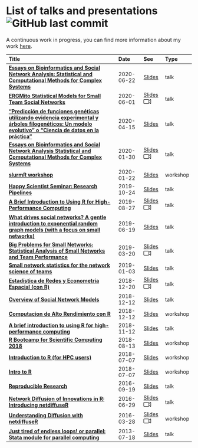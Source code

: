 
# List of talks and presentations ![GitHub last commit](https://img.shields.io/github/last-commit/gvegayon/talks)

A continuous work in progress, you can find more information about my
work [here](https://ggvy.cl).

| Title                                                                                                                                                                                                                                        | Date       | See                                                                                                                                                                                                                                                                                                                                                                           | Type     |
| :------------------------------------------------------------------------------------------------------------------------------------------------------------------------------------------------------------------------------------------- | :--------- | :---------------------------------------------------------------------------------------------------------------------------------------------------------------------------------------------------------------------------------------------------------------------------------------------------------------------------------------------------------------------------- | :------- |
| <a href="20200622-phd-defense/README.md" target="_blank" style="font-weight:bold;">Essays on Bioinformatics and Social Network Analysis: Statistical and Computational Methods for Complex Systems</a>                                       | 2020-06-22 | <a href ="https://github.com/gvegayon/defense/raw/master/slides.pdf" target="_blank">Slides</a>                                                                                                                                                                                                                                                                               | talk     |
| <a href="20200600-scits2020/README.md" target="_blank" style="font-weight:bold;">ERGMito Statistical Models for Small Team Social Networks</a>                                                                                               | 2020-06-01 | <a href ="https://github.com/gvegayon/talks/raw/master/20200600-scits2020/slides.pdf" target="_blank">Slides</a> <a href ="https://youtu.be/Dg32SnyOO7s" target="_blank"><img width="20px" alt="Video camera icon" src="Video_camera_icon.svg"></a>                                                                                                                           | talk     |
| <a href="20200400-charla-puc/README.md" target="_blank" style="font-weight:bold;">“Predicción de funciones genéticas utilizando evidencia experimental y árboles filogenéticos: Un modelo evolutivo” o “Ciencia de datos en la práctica”</a> | 2020-04-15 | <a href ="https://github.com/gvegayon/charla-puc-abril2020/blob/master/slides.pdf" target="_blank">Slides</a>                                                                                                                                                                                                                                                                 | talk     |
| <a href="20200100-biostats-seminar/README.md" target="_blank" style="font-weight:bold;">Essays on Bioinformatics and Social Network Analysis Statistical and Computational Methods for Complex Systems</a>                                   | 2020-01-30 | <a href ="https://github.com/gvegayon/biostat-seminar-jan2020/raw/master/slides.pdf" target="_blank">Slides</a> <a href ="https://youtu.be/hWyjRm1U_tc" target="_blank"><img width="20px" alt="Video camera icon" src="Video_camera_icon.svg"></a>                                                                                                                            | talk     |
| <a href="20200122-slurmr-workshop/README.md" target="_blank" style="font-weight:bold;">slurmR workshop</a>                                                                                                                                   | 2020-01-22 | <a href ="https://uscbiostats.github.io/slurmr-workshop" target="_blank">Slides</a>                                                                                                                                                                                                                                                                                           | workshop |
| <a href="20191024-research-pipelines/README.md" target="_blank" style="font-weight:bold;">Happy Scientist Seminar: Research Pipelines</a>                                                                                                    | 2019-10-24 | <a href ="https://gvegayon.github.io/research-pipelines" target="_blank">Slides</a>                                                                                                                                                                                                                                                                                           | talk     |
| <a href="20190827-ocrug-pll/README.md" target="_blank" style="font-weight:bold;">A Brief Introduction to Using R for High-Performance Computing</a>                                                                                          | 2019-08-27 | <a href ="https://gvegayon.github.io/ocrug-hpc-august2019" target="_blank">Slides</a> <a href ="https://youtu.be/gLmEBINxbFE" target="_blank"><img width="20px" alt="Video camera icon" src="Video_camera_icon.svg"></a>                                                                                                                                                      | talk     |
| <a href="20190600-laerug-ergms/README.md" target="_blank" style="font-weight:bold;">What drives social networks? A gentle introduction to exponential random graph models (with a focus on small networks)</a>                               | 2019-06-19 | <a href ="https://github.com/gvegayon/laerug-ergms-june2019/blob/master/slides.pdf" target="_blank">Slides</a>                                                                                                                                                                                                                                                                | talk     |
| <a href="20190429-nu/README.md" target="_blank" style="font-weight:bold;">Big Problems for Small Networks: Statistical Analysis of Small Networks and Team Performance</a>                                                                   | 2019-03-20 | <a href ="https://github.com/muriteams/nasn2018/blob/netscix2019/index.pdf" target="_blank">Slides</a> <a href ="https://youtu.be/0eTqv5cxTwU" target="_blank"><img width="20px" alt="Video camera icon" src="Video_camera_icon.svg"></a>                                                                                                                                     | talk     |
| <a href="20190103-netscix2019/README.md" target="_blank" style="font-weight:bold;">Small network statistics for the network science of teams</a>                                                                                             | 2019-01-03 | <a href ="https://github.com/muriteams/nasn2018/blob/netscix2019/index.pdf" target="_blank">Slides</a>                                                                                                                                                                                                                                                                        | talk     |
| <a href="20190102-redes-estadisticas/README.md" target="_blank" style="font-weight:bold;">Estadística de Redes y Econometria Espacial (con R)</a>                                                                                            | 2018-12-20 | <a href ="https://github.com/gvegayon/redes-estadisticas2018" target="_blank">Slides</a> <a href ="https://www.facebook.com/Fundamentosdelosdatos/videos/281299225908470/" target="_blank"><img width="20px" alt="Video camera icon" src="Video_camera_icon.svg"></a>                                                                                                         | talk     |
| <a href="20180900-cais/README.md" target="_blank" style="font-weight:bold;">Overview of Social Network Models</a>                                                                                                                            | 2018-12-12 | <a href ="https://gvegayon.github.io/cais-sep2018" target="_blank">Slides</a>                                                                                                                                                                                                                                                                                                 | talk     |
| <a href="20190104-satRdaySCL2018/README.md" target="_blank" style="font-weight:bold;">Computacion de Alto Rendimiento con R</a>                                                                                                              | 2018-12-12 | <a href ="NA" target="_blank">Slides</a>                                                                                                                                                                                                                                                                                                                                      | workshop |
| <a href="20181100-laerug-hpc-with-r/README.md" target="_blank" style="font-weight:bold;">A brief introduction to using R for high-performance computing</a>                                                                                  | 2018-11-12 | <a href ="https://gvegayon.github.io/laerug-hpc-w-r-nov2018/" target="_blank">Slides</a>                                                                                                                                                                                                                                                                                      | talk     |
| <a href="20180813-rbootcamp/README.md" target="_blank" style="font-weight:bold;">R Bootcamp for Scientific Computing 2018</a>                                                                                                                | 2018-08-13 | <a href ="https://cdn.rawgit.com/USCbiostats/rbootcamp/master/day2/presentation.html" target="_blank">Slides</a>                                                                                                                                                                                                                                                              | workshop |
| <a href="20180707-hpc-with-r/README.md" target="_blank" style="font-weight:bold;">Introduction to R (for HPC users)</a>                                                                                                                      | 2018-07-07 | <a href ="https://uscbiostats.github.io/hpc-with-r/" target="_blank">Slides</a>                                                                                                                                                                                                                                                                                               | workshop |
| <a href="20180707-intro2r/README.md" target="_blank" style="font-weight:bold;">Intro to R</a>                                                                                                                                                | 2018-07-07 | <a href ="https://gvegayon.github.io/intro2r" target="_blank">Slides</a>                                                                                                                                                                                                                                                                                                      | workshop |
| <a href="20160919-reproducible-research/README.md" target="_blank" style="font-weight:bold;">Reproducible Research</a>                                                                                                                       | 2016-09-19 | <a href ="https://gvegayon.github.io/reproducible_research/" target="_blank">Slides</a>                                                                                                                                                                                                                                                                                       | talk     |
| <a href="20160629-user2016/README.md" target="_blank" style="font-weight:bold;">Network Diffusion of Innovations in R: Introducing netdiffuseR</a>                                                                                           | 2016-06-29 | <a href ="https://github.com/gvegayon/netdiffuser-user2016/raw/master/netdiffuseR_useR2016.pdf" target="_blank">Slides</a> <a href ="https://channel9.msdn.com/Events/useR-international-R-User-conference/useR2016/Network-Diffusion-of-Innovations-in-R-Introducing-netdiffuseR" target="_blank"><img width="20px" alt="Video camera icon" src="Video_camera_icon.svg"></a> | talk     |
| <a href="20160328-sunbelt2016/README.md" target="_blank" style="font-weight:bold;">Understanding Diffusion with netdiffuseR</a>                                                                                                              | 2016-03-28 | <a href ="https://github.com/USCCANA/netdiffuser-sunbelt2016" target="_blank">Slides</a> <a href ="https://www.youtube.com/playlist?list=PLT-GgRN1lFI4coHDqkRJm3flDw9e1gg2P" target="_blank"><img width="20px" alt="Video camera icon" src="Video_camera_icon.svg"></a>                                                                                                       | workshop |
| <a href="20130718-parallel-stataconf/README.md" target="_blank" style="font-weight:bold;">Just tired of endless loops\! or parallel: Stata module for parallel computing</a>                                                                 | 2013-07-18 | <a href ="https://github.com/gvegayon/talks/raw/master/20130718-parallel-stataconf/vega.pdf" target="_blank">Slides</a>                                                                                                                                                                                                                                                       | talk     |
